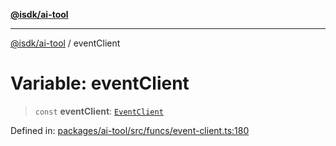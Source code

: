 [**@isdk/ai-tool**](../README.md)

***

[@isdk/ai-tool](../globals.md) / eventClient

# Variable: eventClient

> `const` **eventClient**: [`EventClient`](../classes/EventClient.md)

Defined in: [packages/ai-tool/src/funcs/event-client.ts:180](https://github.com/isdk/ai-tool.js/blob/077730e62e6c723611b64a587e36b69766741af4/src/funcs/event-client.ts#L180)
